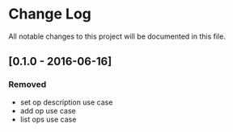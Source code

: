 # Change Log
All notable changes to this project will be documented in this file.

## [0.1.0 - 2016-06-16]
### Removed
- set op description use case
- add op use case
- list ops use case
